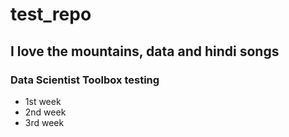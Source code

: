 # test_repo
## I love the mountains, data and hindi songs
### Data Scientist Toolbox testing
* 1st week
* 2nd week
* 3rd week
